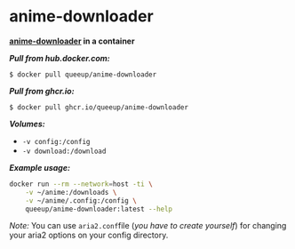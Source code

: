 # anime-downloader

**[anime-downloader](https://github.com/anime-dl/anime-downloader) in a container**

**_Pull from hub.docker.com:_**
```
$ docker pull queeup/anime-downloader
```

**_Pull from ghcr.io:_**
```
$ docker pull ghcr.io/queeup/anime-downloader
```

**_Volumes:_**
 - `-v config:/config`
 - `-v download:/download`

**_Example usage:_**
```bash
docker run --rm --network=host -ti \
    -v ~/anime:/downloads \
    -v ~/anime/.config:/config \
    queeup/anime-downloader:latest --help
````

*Note:* You can use `aria2.conf`file (*you have to create yourself*) for changing your aria2 options on your config directory.

